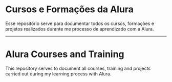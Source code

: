 <h1>Cursos e Formações da Alura </h1>

<p>Esse repositório serve para documentar todos os cursos, formações e projetos realizados durante me processo de aprendizado com a Alura.</p>

<hr>

<h1>Alura Courses and Training</h1>

<p>This repository serves to document all courses, training and projects carried out during my learning process with Alura.</p>
